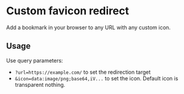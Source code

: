 # Custom favicon redirect

Add a bookmark in your browser to any URL with any custom icon.

## Usage

Use query parameters:
 - `?url=https://example.com/` to set the redirection target
 - `&icon=data:image/png;base64,iV...` to set the icon. Default icon is transparent nothing.
